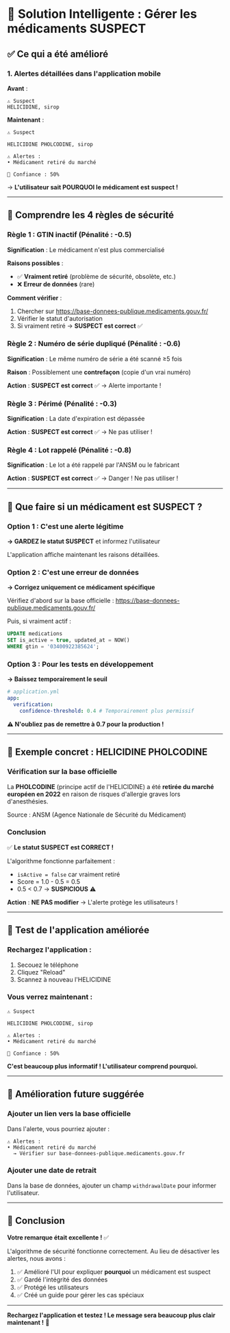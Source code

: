 # 🧠 Solution Intelligente : Gérer les médicaments SUSPECT

## ✅ Ce qui a été amélioré

### 1. Alertes détaillées dans l'application mobile

**Avant** :

```
⚠️ Suspect
HELICIDINE, sirop
```

**Maintenant** :

```
⚠️ Suspect

HELICIDINE PHOLCODINE, sirop

⚠️ Alertes :
• Médicament retiré du marché

🎯 Confiance : 50%
```

→ **L'utilisateur sait POURQUOI le médicament est suspect !**

---

## 🎯 Comprendre les 4 règles de sécurité

### Règle 1 : GTIN inactif (Pénalité : -0.5)

**Signification** : Le médicament n'est plus commercialisé

**Raisons possibles** :

- ✅ **Vraiment retiré** (problème de sécurité, obsolète, etc.)
- ❌ **Erreur de données** (rare)

**Comment vérifier** :

1. Chercher sur https://base-donnees-publique.medicaments.gouv.fr/
2. Vérifier le statut d'autorisation
3. Si vraiment retiré → **SUSPECT est correct** ✅

### Règle 2 : Numéro de série dupliqué (Pénalité : -0.6)

**Signification** : Le même numéro de série a été scanné ≥5 fois

**Raison** : Possiblement une **contrefaçon** (copie d'un vrai numéro)

**Action** : **SUSPECT est correct** ✅ → Alerte importante !

### Règle 3 : Périmé (Pénalité : -0.3)

**Signification** : La date d'expiration est dépassée

**Action** : **SUSPECT est correct** ✅ → Ne pas utiliser !

### Règle 4 : Lot rappelé (Pénalité : -0.8)

**Signification** : Le lot a été rappelé par l'ANSM ou le fabricant

**Action** : **SUSPECT est correct** ✅ → Danger ! Ne pas utiliser !

---

## 🔧 Que faire si un médicament est SUSPECT ?

### Option 1 : C'est une alerte légitime

**→ GARDEZ le statut SUSPECT** et informez l'utilisateur

L'application affiche maintenant les raisons détaillées.

### Option 2 : C'est une erreur de données

**→ Corrigez uniquement ce médicament spécifique**

Vérifiez d'abord sur la base officielle :
https://base-donnees-publique.medicaments.gouv.fr/

Puis, si vraiment actif :

```sql
UPDATE medications
SET is_active = true, updated_at = NOW()
WHERE gtin = '03400922385624';
```

### Option 3 : Pour les tests en développement

**→ Baissez temporairement le seuil**

```yaml
# application.yml
app:
  verification:
    confidence-threshold: 0.4 # Temporairement plus permissif
```

**⚠️ N'oubliez pas de remettre à 0.7 pour la production !**

---

## 🎯 Exemple concret : HELICIDINE PHOLCODINE

### Vérification sur la base officielle

La **PHOLCODINE** (principe actif de l'HELICIDINE) a été **retirée du marché européen en 2022** en raison de risques d'allergie graves lors d'anesthésies.

Source : ANSM (Agence Nationale de Sécurité du Médicament)

### Conclusion

✅ **Le statut SUSPECT est CORRECT !**

L'algorithme fonctionne parfaitement :

- `isActive = false` car vraiment retiré
- Score = 1.0 - 0.5 = 0.5
- 0.5 < 0.7 → **SUSPICIOUS** ⚠️

**Action** : **NE PAS modifier** → L'alerte protège les utilisateurs !

---

## 📱 Test de l'application améliorée

### Rechargez l'application :

1. Secouez le téléphone
2. Cliquez "Reload"
3. Scannez à nouveau l'HELICIDINE

### Vous verrez maintenant :

```
⚠️ Suspect

HELICIDINE PHOLCODINE, sirop

⚠️ Alertes :
• Médicament retiré du marché

🎯 Confiance : 50%
```

**C'est beaucoup plus informatif ! L'utilisateur comprend pourquoi.**

---

## 🚀 Amélioration future suggérée

### Ajouter un lien vers la base officielle

Dans l'alerte, vous pourriez ajouter :

```
⚠️ Alertes :
• Médicament retiré du marché
  → Vérifier sur base-donnees-publique.medicaments.gouv.fr
```

### Ajouter une date de retrait

Dans la base de données, ajouter un champ `withdrawalDate` pour informer l'utilisateur.

---

## 🎊 Conclusion

**Votre remarque était excellente !** ✅

L'algorithme de sécurité fonctionne correctement. Au lieu de désactiver les alertes, nous avons :

1. ✅ Amélioré l'UI pour expliquer **pourquoi** un médicament est suspect
2. ✅ Gardé l'intégrité des données
3. ✅ Protégé les utilisateurs
4. ✅ Créé un guide pour gérer les cas spéciaux

---

**Rechargez l'application et testez ! Le message sera beaucoup plus clair maintenant !** 🚀


